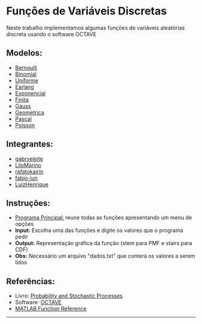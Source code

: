 # Funções de Variáveis Discretas

Neste trabalho implementamos algumas funções de variáveis aleatórias discreta usando o software OCTAVE

## Modelos:
- [Bernoulli](https://github.com/gabryeleite/Octave_functions/blob/main/bernoulli.m)
- [Binomial](https://github.com/gabryeleite/Octave_functions/blob/main/binomial.m)
- [Uniforme]()
- [Earlang]()
- [Exponencial](https://github.com/gabryeleite/Octave_functions/blob/main/exponencial.m)
- [Finita](https://github.com/gabryeleite/Octave_functions/blob/main/finita.m)
- [Gauss](https://github.com/gabryeleite/Octave_functions/blob/main/gauss.m)
- [Geometrica](https://github.com/gabryeleite/Octave_functions/blob/main/geometrica.m)
- [Pascal](https://github.com/gabryeleite/Octave_functions/blob/main/pascal.m)
- [Poisson](https://github.com/gabryeleite/Octave_functions/blob/main/poisson.m)

## Integrantes: 
- [gabryeleite](https://github.com/gabryeleite)
- [LiloMarino](https://github.com/LiloMarino)
- [rafatokairin](https://github.com/rafatokairin)
- [fabio-jun](https://github.com/fabio-jun)
- [LuizHenrique](https://github.com/LurdesBB)

## Instruções:
- [Programa Principal:](https://github.com/gabryeleite/Octave_functions/blob/main/principal.m) reune todas as funções apresentando um menu de opções
- **Input:** Escolha uma das funções e digite os valores que o programa pedir
- **Output:** Representação gráfica da função (stem para PMF e stairs para CDF)
- **Obs:** Necessário um arquivo "dados.txt" que conterá os valores a serem lidos

## Referências:
- Livro: [Probability and Stochastic Processes](https://acrobat.adobe.com/link/review?uri=urn%3Aaaid%3Ascds%3AUS%3A7da9d96b-07f4-3267-afc7-c78690d2b045)
- Software: [OCTAVE](https://octave.org/)
- [MATLAB Function Reference](https://acrobat.adobe.com/link/review?uri=urn%3Aaaid%3Ascds%3AUS%3Af256b753-0435-3be4-a5fc-fc5467f67e66)

---
